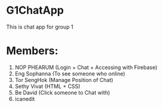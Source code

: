 # G1ChatApp
This is chat app for group 1
# Members:
1. NOP PHEARUM	(Login + Chat + Accessing with Firebase)
2. Eng Sophanna	(To see someone who online)
3. Tor SengHok	(Manage Position of Chat)
4. Sethy Vivat	(HTML + CSS)
5. Be David		(Click someone to Chat with)
6. icanedit
